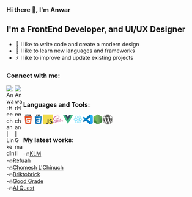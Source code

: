### Hi there 👋, I'm Anwar

## I'm a FrontEnd Developer, and UI/UX Designer
- 💪 I like to write code and create a modern design
- 🎉 I like to learn new languages and frameworks
- ⚡ I like to improve and update existing projects

### Connect with me:

[<img align="left" alt="AnwarHeechan | LinkedIn" width="22px" src="https://cdn.jsdelivr.net/npm/simple-icons@v3/icons/linkedin.svg" />][linkedin]
[<img align="left" alt="AnwarHeechan | Gmail" width="22px" src="https://cdn.jsdelivr.net/npm/simple-icons@3.13.0/icons/gmail.svg" />][gmail]


<br />

### Languages and Tools:

<img align="left" alt="HTML5" width="26px" src="https://raw.githubusercontent.com/github/explore/80688e429a7d4ef2fca1e82350fe8e3517d3494d/topics/html/html.png" />
<img align="left" alt="CSS3" width="26px" src="https://raw.githubusercontent.com/github/explore/80688e429a7d4ef2fca1e82350fe8e3517d3494d/topics/css/css.png" />
<img align="left" alt="JavaScript" width="26px" src="https://raw.githubusercontent.com/github/explore/80688e429a7d4ef2fca1e82350fe8e3517d3494d/topics/javascript/javascript.png" />
<img align="left" alt="Sass" width="26px" src="https://raw.githubusercontent.com/github/explore/80688e429a7d4ef2fca1e82350fe8e3517d3494d/topics/sass/sass.png" />
<img align="left" alt="Vue" width="26px" src="https://raw.githubusercontent.com/github/explore/80688e429a7d4ef2fca1e82350fe8e3517d3494d/topics/vue/vue.png" />
<img align="left" alt="React" width="26px" src="https://raw.githubusercontent.com/github/explore/80688e429a7d4ef2fca1e82350fe8e3517d3494d/topics/react/react.png" />
<img align="left" alt="Visual Studio Code" width="26px" src="https://raw.githubusercontent.com/github/explore/80688e429a7d4ef2fca1e82350fe8e3517d3494d/topics/visual-studio-code/visual-studio-code.png" />
<img align="left" alt="Node.js" width="26px" src="https://raw.githubusercontent.com/github/explore/80688e429a7d4ef2fca1e82350fe8e3517d3494d/topics/nodejs/nodejs.png" />
<img align="left" alt="Wordpress" width="26px" src="https://raw.githubusercontent.com/github/explore/80688e429a7d4ef2fca1e82350fe8e3517d3494d/topics/wordpress/wordpress.png" />

<br />
<br />

### My latest works:

-🔥<a href="https://kavanahlmitzvos.com/" target="_blank">KLM</a> <br />
-🔥<a href="https://refuah.stanpo.com/" target="_blank">Refuah</a> <br />
-🔥<a href="https://chinuch20.org/" target="_blank">Chomesh L'Chinuch</a> <br />
-🔥<a href="https://briktobrick.com/" target="_blank">Briktobrick</a> <br />
-🔥<a href="https://goodgradeschool.uz/" target="_blank">Good Grade</a> <br />
-🔥<a href="https://ai-quest.co.uk/" target="_blank">AI Quest</a> <br />

[linkedin]: https://www.linkedin.com/in/anwar-kuldashev-394606183/
[gmail]: hicchancom@gmail.com

